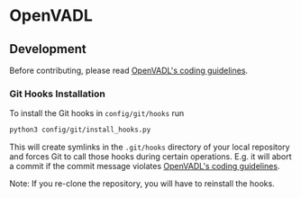 # OpenVADL

## Development

Before contributing, please read [OpenVADL's coding guidelines](https://ea.complang.tuwien.ac.at/vadl/vadl/issues/1573).

### Git Hooks Installation

To install the Git hooks in `config/git/hooks` run

```bash
python3 config/git/install_hooks.py
```

This will create symlinks in the `.git/hooks` directory of your local repository
and forces Git to call those hooks during certain operations.
E.g. it will abort a commit if the commit message violates
[OpenVADL's coding guidelines](https://ea.complang.tuwien.ac.at/vadl/vadl/issues/1573).

Note: If you re-clone the repository, you will have to reinstall the hooks. 




